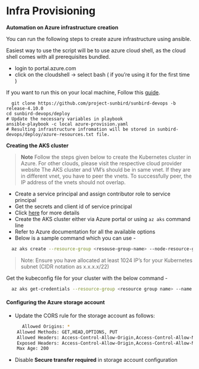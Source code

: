 # Infra Provisioning

**Automation on Azure infrastructure creation**

You can run the following steps to create azure infrastructure using ansible.

Easiest way to use the script will be to use azure cloud shell, as the cloud shell comes with all prerequisites bundled.

* login to portal.azure.com
* click on the cloudshell -> select bash ( if you’re using it for the first time )

If you want to run this on your local machine, Follow this [guide](https://docs.microsoft.com/en-us/azure/developer/ansible/install-on-linux-vm?tabs=azure-cli#install-ansible-on-the-virtual-machine).

```
  git clone https://github.com/project-sunbird/sunbird-devops -b release-4.10.0
cd sunbird-devops/deploy
# Update the necessary variables in playbook
ansible-playbook -c local azure-provision.yaml
# Resulting infrastructure infromation will be stored in sunbird-devops/deploy/azure-resources.txt file.
```

**Creating the AKS cluster**

> **Note** Follow the steps given below to create the Kubernetes cluster in Azure. For other clouds, please visit the respective cloud provider website The AKS cluster and VM’s should be in same vnet. If they are in different vnet, you have to peer the vnets. To successfully peer, the IP address of the vnets should not overlap.

* Create a service principal and assign contributor role to service principal
* Get the secrets and client id of service principal
* Click [here](https://docs.microsoft.com/en-us/cli/azure/create-an-azure-service-principal-azure-cli) for more details
* Create the AKS cluster either via Azure portal or using `az aks` command line
* Refer to Azure documentation for all the available options
* Below is a sample command which you can use -

```bash
  az aks create --resource-group <resouse-group-name> --node-resource-group <k8s-resource-group-name> --name <cluster name>  --node-count 4 --admin-username deployer --kubernetes-version 1.19.9 --service-principal "<service principal id>" --node-vm-size Standard_D4s_v3 --client-secret "<client id>" --network-plugin azure --ssh-key-value @deployer.pub -l <region> --vm-set-type VirtualMachineScaleSets --vnet-subnet-id /subscriptions/<subscription id>/resourceGroups/<resouse-group-name>/providers/Microsoft.Network/virtualNetworks/<vnet-name>/subnets/<subnet name>
```

> Note: Ensure you have allocated at least 1024 IP’s for your Kubernetes subnet (CIDR notation as x.x.x.x/22)

Get the kubeconfig file for your cluster with the below command -

```bash
  az aks get-credentials --resource-group <resource group name> --name <cluster name> --file  k8s.yaml
```

#### Configuring the Azure storage account <a href="#configuring-the-azure-storage-account" id="configuring-the-azure-storage-account"></a>

* Update the CORS rule for the storage account as follows:

```bash
      Allowed Origins: *
    Allowed Methods: GET,HEAD,OPTIONS, PUT
    Allowed Headers: Access-Control-Allow-Origin,Access-Control-Allow-Method,Origin,x-ms-meta-qq,x-ms-blob-type,x-ms-blob-content-type,Content-Type
    Exposed Headers: Access-Control-Allow-Origin,Access-Control-Allow-Methods
    Max Age: 200

```

* Disable **Secure transfer required** in storage account configuration

